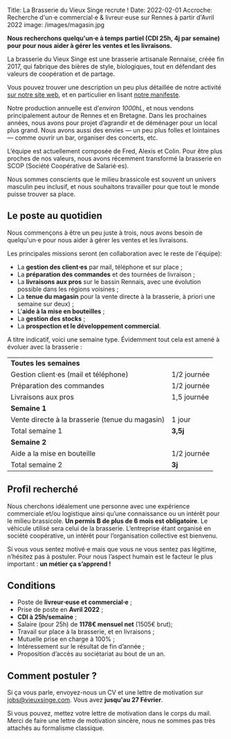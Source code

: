 Title: La Brasserie du Vieux Singe recrute !
Date: 2022-02-01
Accroche: Recherche d'un⋅e commercial⋅e & livreur⋅euse sur Rennes à partir d'Avril 2022
image: /images/magasin.jpg

**Nous recherchons quelqu'un⋅e à temps partiel (CDI 25h, 4j par semaine) pour pour nous aider à gérer les ventes et les livraisons.**

La brasserie du Vieux Singe est une brasserie artisanale Rennaise, créée fin 2017, qui fabrique des bières de style, biologiques, tout en défendant des valeurs de coopération et de partage.

Vous pouvez trouver une description un peu plus détaillée de notre activité [sur notre site web](https://www.vieuxsinge.com), et en particulier en lisant [notre manifeste](https://www.vieuxsinge.com/manifeste.html).

Notre production annuelle est d’*environ 1000hL*, et nous vendons principalement autour de Rennes et en Bretagne. Dans les prochaines années, nous avons pour projet d’agrandir et de déménager pour un local plus grand. Nous avons aussi des envies — un peu plus folles et lointaines — comme ouvrir un bar, organiser des concerts, etc.

L’équipe est actuellement composée de Fred, Alexis et Colin. Pour être plus proches de nos valeurs, nous avons récemment transformé la brasserie en SCOP (Société Coopérative de Salarié⋅es).

Nous sommes conscients que le milieu brassicole est souvent un univers masculin peu inclusif, et nous souhaitons travailler pour que tout le monde puisse trouver sa place.

## Le poste au quotidien		

Nous commençons à être un peu juste à trois, nous avons besoin de quelqu'un⋅e pour nous aider à gérer les ventes et les livraisons.

Les principales missions seront (en collaboration avec le reste de l'équipe):

- La **gestion des client⋅es** par mail, téléphone et sur place ;
- La **préparation des commandes** et des tournées de livraison ;
- La **livraisons aux pros** sur le bassin Rennais, avec une évolution possible dans les régions voisines ;
- La **tenue du magasin** pour la vente directe à la brasserie, à priori une semaine sur deux) ;
- L'**aide à la mise en bouteilles** ;
- La **gestion des stocks** ;
- La **prospection et le développement commercial**.

A titre indicatif, voici une semaine type. Évidemment tout cela est amené à évoluer avec la brasserie :

|||
| -------- | -------------- |
| **Toutes les semaines** ||
| Gestion client⋅es (mail et téléphone)  | 1/2 journée  |
| Préparation des commandes | 1/2 journée |
| Livraisons aux pros	      |	1,5 journée
| **Semaine 1** ||
| Vente directe à la brasserie (tenue du magasin)	| 1 jour
| Total semaine 1 | **3,5j** |
| **Semaine 2** ||
| Aide a la mise en bouteille	|	1/2 journée
| Total semaine 2 | **3j** |

## Profil recherché

Nous cherchons idéalement une personne avec une expérience commerciale et/ou logistique ainsi qu’une connaissance ou un intérêt pour le milieu brassicole. **Un permis B de plus de 6 mois est obligatoire**. Le véhicule utilisé sera celui de la brasserie. L’entreprise étant organisé en société coopérative, un intérêt pour l’organisation collective est bienvenu.

Si vous vous sentez motivé⋅e mais que vous ne vous sentez pas légitime, n’hésitez pas à postuler. Pour nous l’aspect humain est le facteur le plus important : **un métier ça s’apprend !**

## Conditions

- Poste de **livreur⋅euse et commercial⋅e** ;
- Prise de poste en **Avril 2022** ;
- **CDI à 25h/semaine** ;
- Salaire (pour 25h) de **1178€ mensuel net** (1505€ brut);
- Travail sur place à la brasserie, et en livraisons ;
- Mutuelle prise en charge à 100% ;
- Intéressement sur le résultat de fin d’année ;
- Proposition d’accès au sociétariat au bout de un an.

## Comment postuler ?

Si ça vous parle, envoyez-nous un CV et une lettre de motivation sur [jobs@vieuxsinge.com](mailto:jobs@vieuxsinge.com). Vous avez **jusqu'au 27 Février**.

Si vous pouvez, mettez votre lettre de motivation dans le corps du mail. Merci de faire une lettre de motivation sincère, nous ne sommes pas très attachés au formalisme classique.
